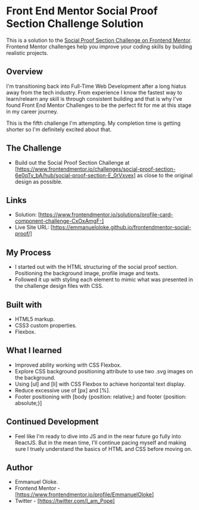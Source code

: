 # Front End Mentor Social Proof Section Challenge Solution

This is a solution to the [Social Proof Section Challenge on Frontend Mentor](https://www.frontendmentor.io/challenges/social-proof-section-6e0qTv_bA/hub/social-proof-section-E_0rVxvex). Frontend Mentor challenges help you improve your coding skills by building realistic projects.

## Overview

I'm transitioning back into Full-Time Web Development after a long hiatus away from the tech industry. From experience I know the fastest way to learn/relearn any skill is through consistent building and that is why I've found Front End Mentor Challenges to be the perfect fit for me at this stage in my career journey.

This is the fifth challenge I'm attempting. My completion time is getting shorter so I'm definitely excited about that.

## The Challenge

- Build out the Social Proof Section Challenge at [https://www.frontendmentor.io/challenges/social-proof-section-6e0qTv_bA/hub/social-proof-section-E_0rVxvex] as close to the original design as possible.

## Links

- Solution: [https://www.frontendmentor.io/solutions/profile-card-component-challenge-CxOxAmgF-]
- Live Site URL: [https://emmanueloloke.github.io/frontendmentor-social-proof/]

## My Process

- I started out with the HTML structuring of the social proof section. Positioning the background image, profile image and texts.
- Followed it up with styling each element to mimic what was presented in the challenge design files with CSS.

## Built with

- HTML5 markup.
- CSS3 custom properties.
- Flexbox.

## What I learned

- Improved ability working with CSS Flexbox.
- Explore CSS background positioning attribute to use two .svg images on the background.
- Using [ul] and [li] with CSS Flexbox to achieve horizontal text display.
- Reduce excessive use of [px] and [%].
- Footer positioning with [body {position: relative;} and footer {position: absolute;}]

## Continued Development

- Feel like I'm ready to dive into JS and in the near future go fully into ReactJS. But in the mean time, I'll continue pacing myself and making sure I truely understand the basics of HTML and CSS before moving on.

## Author

- Emmanuel Oloke.
- Frontend Mentor - [https://www.frontendmentor.io/profile/EmmanuelOloke]
- Twitter - [https://twitter.com/I_am_Pope]
